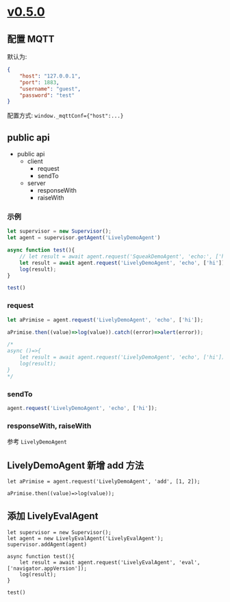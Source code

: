 # [v0.5.0](https://github.com/wwj718/dynatalk-js/tree/v0.5.0)

## 配置 MQTT

默认为:

```json
{   
    "host": "127.0.0.1",
    "port": 1883,
    "username": "guest",
    "password": "test"
}
```

配置方式: `window._mqttConf={"host":...}` 

## public api

-   public api
    -   client
        -   request
        -   sendTo
    -   server
        -   responseWith
        -   raiseWith

### 示例

```js
let supervisor = new Supervisor();
let agent = supervisor.getAgent('LivelyDemoAgent')

async function test(){
    // let result = await agent.request('SqueakDemoAgent', 'echo:', ['hi']);
    let result = await agent.request('LivelyDemoAgent', 'echo', ['hi']);
    log(result);
}

test()
```

### request

```js
let aPrimise = agent.request('LivelyDemoAgent', 'echo', ['hi']);

aPrimise.then((value)=>log(value)).catch((error)=>alert(error));

/*
async ()=>{
    let result = await agent.request('LivelyDemoAgent', 'echo', ['hi']);
    log(result);
}
*/
```

### sendTo

```js
agent.request('LivelyDemoAgent', 'echo', ['hi']);
```

### responseWith, raiseWith

参考 `LivelyDemoAgent`


## LivelyDemoAgent 新增 add 方法

```st
let aPrimise = agent.request('LivelyDemoAgent', 'add', [1, 2]);

aPrimise.then((value)=>log(value));
```

## 添加 LivelyEvalAgent

```st
let supervisor = new Supervisor();
let agent = new LivelyEvalAgent('LivelyEvalAgent');
supervisor.addAgent(agent)

async function test(){
    let result = await agent.request('LivelyEvalAgent', 'eval', ['navigator.appVersion']);
    log(result);
}

test()
```
